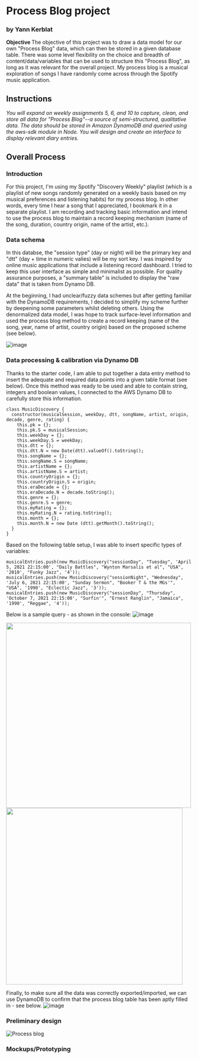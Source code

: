 # Process Blog project
### by Yann Kerblat

<strong>Objective </strong> The objective of this project was to draw a data model for our own "Process Blog" data, which can then be stored in a given database table. There was some level flexibility on the choice and breadth of content/data/variables that can be used to structure this "Process Blog", as long as it was relevant for the overall project. My process blog is a musical exploration of songs I have randomly come across through the Spotify music application. 

## Instructions

<em> You will expand on weekly assignments 5, 6, and 10 to capture, clean, and store all data for "Process Blog"--a source of semi-structured, qualitative data. The data should be stored in Amazon DynamoDB and queried using the aws-sdk module in Node. You will design and create an interface to display relevant diary entries. </em>

## Overall Process

### Introduction

For this project, I'm using my Spotify "Discovery Weekly" playlist (which is a playlist of new songs randomly generated on a weekly basis based on my musical preferences and listening habits) for my process blog. In other words, every time I hear a song that I appreciated, I bookmark it in a separate playlist. I am recording and tracking basic information and intend to use the process blog to maintain a record keeping mechanism (name of the song, duration, country origin, name of the artist, etc.).

### Data schema

In this databse, the "session type" (day or night) will be the primary key and "dtt" (day + time in numeric valies) will be my sort key. I was inspired by online music applications that include a listening record dashboard. I  tried to keep this user interface as simple and minimalist as possible. For quality assurance purposes, a "summary table" is included to display the "raw data" that is taken from Dynamo DB.

At the beginning, I had unclear/fuzzy data schemes but after getting familiar with the DynamoDB requirements, I decided to simplify my scheme further by deepening some parameters whilst deleting others. Using the denormalized data model, I was hope to track surface-level information and used the process blog method to create a record keeping (name of the song, year, name of artist, country origin) based on the proposed scheme (see below).

![image](https://user-images.githubusercontent.com/82052220/147319046-24ae2d0e-7689-49eb-9c96-c6de93f74aae.png)

### Data processing & calibration via Dynamo DB

Thanks to the starter code, I am able to put together a data entry method to insert the adequate and required data points into a given table format (see below). Once this method was ready to be used and able to contain string, integers and boolean values, I connected to the AWS Dynamo DB to carefully store this information. 

```
class MusicDiscovery {
  constructor(musicalSession, weekDay, dtt, songName, artist, origin, decade, genre, rating) {
    this.pk = {};
    this.pk.S = musicalSession;
    this.weekDay = {};
    this.weekDay.S = weekDay;
    this.dtt = {}; 
    this.dtt.N = new Date(dtt).valueOf().toString();
    this.songName = {};
    this.songName.S = songName;
    this.artistName = {};
    this.artistName.S = artist;
    this.countryOrigin = {};
    this.countryOrigin.S = origin;
    this.eraDecade = {};
    this.eraDecade.N = decade.toString();
    this.genre = {};
    this.genre.S = genre;
    this.myRating = {};
    this.myRating.N = rating.toString();
    this.month = {};
    this.month.N = new Date (dtt).getMonth().toString();
  }
}
```
Based on the following table setup, I was able to insert specific types of variables:

```
musicalEntries.push(new MusicDiscovery("sessionDay", "Tuesday", 'April 5, 2021 22:15:00', "Daily Battles", "Wynton Marsalis et al", "USA", '2010', "Funky Jazz", '4'));
musicalEntries.push(new MusicDiscovery("sessionNight", "Wednesday", 'July 6, 2021 22:15:00', "Sunday Sermon", "Booker T & the MGs'", "USA", '1990', "Eclectic Jazz", '3'));
musicalEntries.push(new MusicDiscovery("sessionDay", "Thursday", 'October 7, 2021 22:15:00', "Surfin'", "Ernest Ranglin", "Jamaica", '1990', "Reggae", '4'));
```

Below is a sample query - as shown in the console:
![image](https://user-images.githubusercontent.com/82052220/147319366-4f7f1b07-1401-460a-92b2-0c3453749f3f.png)

<img src="https://user-images.githubusercontent.com/82052220/147319366-4f7f1b07-1401-460a-92b2-0c3453749f3f.png" width="500" height="auto">


<img width="477" src="https://user-images.githubusercontent.com/82052220/147319366-4f7f1b07-1401-460a-92b2-0c3453749f3f.png">


Finally, to make sure all the data was correctly exported/imported, we can use DynamoDB to confirm that the process blog table has been aptly filled in - see below.
![image](https://user-images.githubusercontent.com/82052220/147319410-5cb72e03-8b39-43fd-9d5e-9f56a43a50eb.png)


### Preliminary design

![Process blog](https://user-images.githubusercontent.com/82052220/147321304-c03cee28-1973-476a-8097-d41fed82da5d.png)



### Mockups/Prototyping

<!-- Similar to the AA meeting process, what is important in this conceptual work is to provide the user the ability to filter, explore, sort different dataseets on an interface that is able to update information on a regular basis whilst displaying quantitative and qualitative ratings of song


* How to run the program
* Step-by-step bullets
```
code blocks for commands
```

## Further tasks for considerations 

In the future, I would like to continue updating this database. I think it is a great place to store personal information and very helpful for me personally. This would be a great tool for anyone to have.


## References

Inspiration, technical references, code snippets, etc.
* [Discovering your Music Taste with Python and Spotify API](https://laptrinhx.com/discovering-your-music-taste-with-python-and-spotify-api-2359421451/)
* [Spotify Analytics Dashboard - sample](https://dribbble.com/shots/5407591-Spotify-Analytics)
* [How to visualize Spotify music trends in Tableau](https://www.tableau.com/en-gb/about/blog/2019/7/how-visualize-spotify-music-trends-tableau)
* [How to make a (Spotify) Excel Dashboard](https://www.youtube.com/watch?v=qwnHoaY2hEk&ab_channel=ThruDesign)
